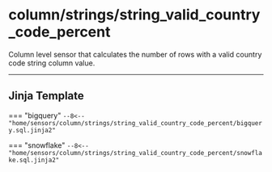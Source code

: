 # column/strings/string_valid_country_code_percent
Column level sensor that calculates the number of rows with a valid country code string column value.
___
## Jinja Template

=== "bigquery"
    ```
    --8<-- "home/sensors/column/strings/string_valid_country_code_percent/bigquery.sql.jinja2"
    ```

=== "snowflake"
    ```
    --8<-- "home/sensors/column/strings/string_valid_country_code_percent/snowflake.sql.jinja2"
    ```

